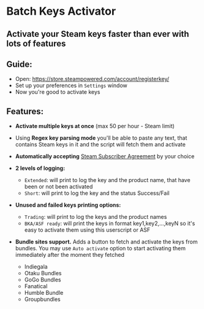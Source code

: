# Batch Keys Activator

## Activate your Steam keys faster than ever with lots of features

## Guide:
* Open: https://store.steampowered.com/account/registerkey/
* Set up your preferences in `Settings` window
* Now you're good to activate keys

## Features:
* **Activate multiple keys at once** (max 50 per hour - Steam limit)

* Using **Regex key parsing mode** you'll be able to paste any text, that contains Steam keys in it and the script will fetch them and activate
* **Automatically accepting** [Steam Subscriber Agreement](https://store.steampowered.com/checkout/ssapopup) by your choice
* **2 levels of logging:**
  - `Extended`: will print to log the key and the product name, that have been or not been activated
  - `Short`: will print to log the key and the status Success/Fail
* **Unused and failed keys printing options:**
  - `Trading`: will print to log the keys and the product names
  - `BKA/ASF ready`: will print the keys in format key1,key2,...,keyN so it's easy to activate them using this userscript or ASF
* **Bundle sites support.** Adds a button to fetch and activate the keys from bundles. You may use `Auto activate` option to start activating them immediately after the moment they fetched
  - Indiegala
  - Otaku Bundles
  - GoGo Bundles
  - Fanatical
  - Humble Bundle
  - Groupbundles